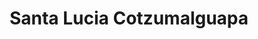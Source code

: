 ---
title: Santa Lucia Cotzumalguapa
url: /santa-lucia-cotzumalguapa/
latitude: 14.33
longitude: -91.019
---